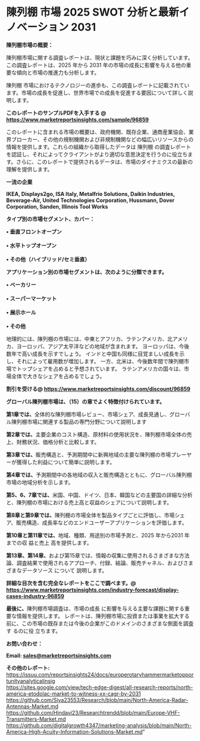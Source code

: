 # 陳列棚 市場 2025 SWOT 分析と最新イノベーション 2031

<strong><b>陳列棚市場の概要：</b></strong>

陳列棚市場に関する調査レポートは、現状と課題を巧みに深く分析しています。この調査レポートは、2025 年から 2031 年の市場の成長に影響を与える他の重要な傾向と市場の推進力も分析します。

陳列棚 市場におけるテクノロジーの進歩も、この調査レポートに記載されています。市場の成長を促進し、世界市場での成長を促進する要因について詳しく説明します。

<strong>このレポートのサンプルPDFを入手する @ <a href=https://www.marketreportsinsights.com/sample/96859>https://www.marketreportsinsights.com/sample/96859</a></strong>

このレポートに含まれる市場の概要は、政府機関、既存企業、通商産業協会、業界ブローカー、その他の規制機関および非規制機関などの幅広いリソースからの情報を提供します。これらの組織から取得したデータは 陳列棚 の調査レポートを認証し、それによってクライアントがより適切な意思決定を行うのに役立ちます。さらに、このレポートで提供されるデータは、市場のダイナミクスの最新の理解を提供します。

<strong>一流の企業</strong>

<strong><b>IKEA, Displays2go, ISA Italy, Metalfrio Solutions, Daikin Industries, Beverage-Air, United Technologies Corporation, Hussmann, Dover Corporation, Sanden, Illinois Tool Works</b></strong>

<strong><b>タイプ別の市場セグメント、カバー：</b></strong>

<strong>• 垂直フロントオープン<br><br>• 水平トップオープン<br><br>• その他（ハイブリッド/セミ垂直）</strong>

<strong><b>アプリケーション別の市場セグメントは、次のように分類できます。</b></strong>

<strong>• ベーカリー<br><br>• スーパーマーケット<br><br>• 展示ホール<br><br>• その他</strong>

 地理的には、陳列棚の市場には、中東とアフリカ、ラテンアメリカ、北アメリカ、ヨーロッパ、アジア太平洋などの地域が含まれます。 ヨーロッパは、今後数年で高い成長を示すでしょう。 インドと中国も同様に目覚ましい成長を示し、それによって雇用数が増加します。 一方、北米は、今後数年間で陳列棚市場でトップシェアを占めると予想されています。 ラテンアメリカの国々は、市場全体で大きなシェアを占めるでしょう。

<strong>割引を受ける@ <a href=https://www.marketreportsinsights.com/discount/96859>https://www.marketreportsinsights.com/discount/96859</a></strong>

<strong><b>グローバル陳列棚市場は、（15）の章でよく特徴付けられています。</b></strong>

<strong><b>第</b></strong><strong><b>1章では、</b></strong>全体的な陳列棚市場レビュー、市場シェア、成長見通し、グローバル陳列棚市場に関連する製品の専門分野について説明します

<strong><b>第2章では、</b></strong>主要企業のコスト構造、原材料の使用状況を、陳列棚市場全体の売上、財務状況、価格分析と比較します。

<strong><b>第3章では、</b></strong>販売構造と、予測期間中に新興地域の主要な陳列棚の市場プレーヤーが獲得した利益について簡単に説明します。

<strong><b>第4章では、</b></strong>予測期間中の各地域の収入と販売構造とともに、グローバル陳列棚市場の地域分析を示します。

<strong><b>第5、6、7章では、</b></strong>米国、中国、ドイツ、日本、韓国などの主要国の詳細な分析と、陳列棚の市場における売上高と収益のシェアについて説明します。

<strong><b>第8章と第9章では、</b></strong>陳列棚の市場全体を製品タイプごとに評価し、市場シェア、販売構造、成長率などのエンドユーザーアプリケーションを評価します。

<strong><b>第10章と第11章では、</b></strong>地域、種類、用途別の市場予測と、2025 年から2031 年までの収 益と売上 高を提供します。

<strong><b>第13章、第14章、</b></strong>および第15章では、情報の収集に使用されるさまざまな方法論、調査結果で使用されるアプローチ、付録、結論、販売チャネル、およびさまざまなデータソース について 説明します。

<strong>詳細な目次を含む完全なレポートをここで調べます。@ <a href=https://www.marketreportsinsights.com/industry-forecast/display-cases-industry-96859>https://www.marketreportsinsights.com/industry-forecast/display-cases-industry-96859</a></strong>

<strong><b>最後に、</b></strong>陳列棚市場調査は、市場の成長 に影響を</a>与える主要な課題に関する重要な情報を提供します。 レポートは、陳列棚市場に投資または事業を拡大する前に、この市場の既存または今後の企業がこのドメインのさまざまな側面を調査す るのに役 立ちます。

<strong><b>お問い合わせ：</b></strong>

<strong>Email: </strong><a href=mailto:sales@marketreportsinsights.com><strong>sales@marketreportsinsights.com</strong></a>

<strong>その他のレポート:</strong>
<br>
<a href=https://issuu.com/reportsinsights24/docs/europerotaryhammermarketopportunityanalyticalinsig>https://issuu.com/reportsinsights24/docs/europerotaryhammermarketopportunityanalyticalinsig</a>
<br>
<a href=https://sites.google.com/view/tech-edge-digest/all-research-reports/north-america-etodolac-market-to-witness-xx-cagr-by-2031>https://sites.google.com/view/tech-edge-digest/all-research-reports/north-america-etodolac-market-to-witness-xx-cagr-by-2031</a>
<br>
<a href=https://github.com/Siya23553/Research/blob/main/North-America-Radar-Antennas-Market.md>https://github.com/Siya23553/Research/blob/main/North-America-Radar-Antennas-Market.md</a>
<br>
<a href=https://github.com/Hindavi23/Researchtrendd/blob/main/Europe-VHF-Transmitters-Market.md>https://github.com/Hindavi23/Researchtrendd/blob/main/Europe-VHF-Transmitters-Market.md</a>
<br>
<a href=https://github.com/digitalgrowth4347/marketing-analysis/blob/main/North-America-High-Acuity-Information-Solutions-Market.md>https://github.com/digitalgrowth4347/marketing-analysis/blob/main/North-America-High-Acuity-Information-Solutions-Market.md</a>"
